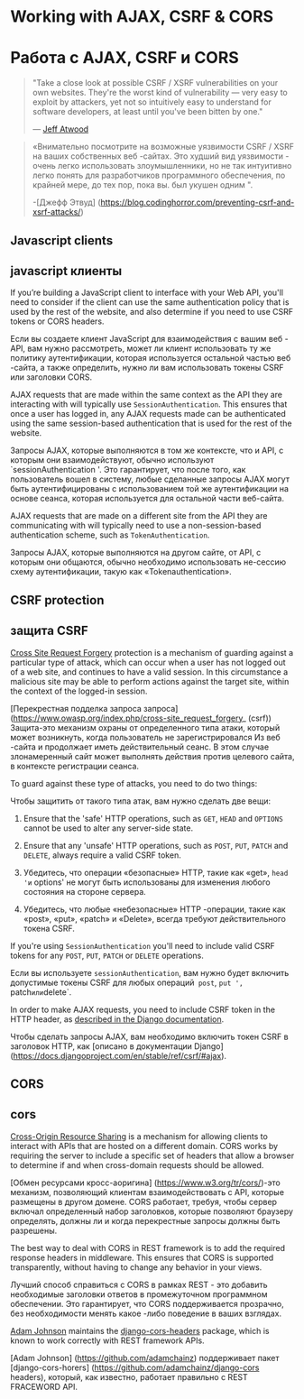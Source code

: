 <!-- TRANSLATED by md-translate -->
# Working with AJAX, CSRF & CORS

# Работа с AJAX, CSRF и CORS

> "Take a close look at possible CSRF / XSRF vulnerabilities on your own websites. They're the worst kind of vulnerability — very easy to exploit by attackers, yet not so intuitively easy to understand for software developers, at least until you've been bitten by one."
>
> — [Jeff Atwood](https://blog.codinghorror.com/preventing-csrf-and-xsrf-attacks/)

> «Внимательно посмотрите на возможные уязвимости CSRF / XSRF на ваших собственных веб -сайтах. Это худший вид уязвимости - очень легко использовать злоумышленники, но не так интуитивно легко понять для разработчиков программного обеспечения, по крайней мере, до тех пор, пока вы.
был укушен одним ".
>
>-[Джефф Этвуд] (https://blog.codinghorror.com/preventing-csrf-and-xsrf-attacks/)

## Javascript clients

## javascript клиенты

If you’re building a JavaScript client to interface with your Web API, you'll need to consider if the client can use the same authentication policy that is used by the rest of the website, and also determine if you need to use CSRF tokens or CORS headers.

Если вы создаете клиент JavaScript для взаимодействия с вашим веб -API, вам нужно рассмотреть, может ли клиент использовать ту же политику аутентификации, которая используется остальной частью веб -сайта, а также определить, нужно ли вам использовать токены CSRF
или заголовки CORS.

AJAX requests that are made within the same context as the API they are interacting with will typically use `SessionAuthentication`. This ensures that once a user has logged in, any AJAX requests made can be authenticated using the same session-based authentication that is used for the rest of the website.

Запросы AJAX, которые выполняются в том же контексте, что и API, с которым они взаимодействуют, обычно используют `sessionAuthentication '.
Это гарантирует, что после того, как пользователь вошел в систему, любые сделанные запросы AJAX могут быть аутентифицированы с использованием той же аутентификации на основе сеанса, которая используется для остальной части веб-сайта.

AJAX requests that are made on a different site from the API they are communicating with will typically need to use a non-session-based authentication scheme, such as `TokenAuthentication`.

Запросы AJAX, которые выполняются на другом сайте, от API, с которым они общаются, обычно необходимо использовать не-сессию схему аутентификации, такую как «Tokenauthentication».

## CSRF protection

## защита CSRF

[Cross Site Request Forgery](https://www.owasp.org/index.php/Cross-Site_Request_Forgery_(CSRF)) protection is a mechanism of guarding against a particular type of attack, which can occur when a user has not logged out of a web site, and continues to have a valid session. In this circumstance a malicious site may be able to perform actions against the target site, within the context of the logged-in session.

[Перекрестная подделка запроса запроса] (https://www.owasp.org/index.php/cross-site_request_forgery_ (csrf)) Защита-это механизм охраны от определенного типа атаки, который может возникнуть, когда пользователь не зарегистрировался
Из веб -сайта и продолжает иметь действительный сеанс.
В этом случае злонамеренный сайт может выполнять действия против целевого сайта, в контексте регистрации сеанса.

To guard against these type of attacks, you need to do two things:

Чтобы защитить от такого типа атак, вам нужно сделать две вещи:

1. Ensure that the 'safe' HTTP operations, such as `GET`, `HEAD` and `OPTIONS` cannot be used to alter any server-side state.
2. Ensure that any 'unsafe' HTTP operations, such as `POST`, `PUT`, `PATCH` and `DELETE`, always require a valid CSRF token.

1. Убедитесь, что операции «безопасные» HTTP, такие как «get», `head 'и` options' не могут быть использованы для изменения любого состояния на стороне сервера.
2. Убедитесь, что любые «небезопасные» HTTP -операции, такие как «post», «put», «patch» и «Delete», всегда требуют действительного токена CSRF.

If you're using `SessionAuthentication` you'll need to include valid CSRF tokens for any `POST`, `PUT`, `PATCH` or `DELETE` operations.

Если вы используете `sessionAuthentication`, вам нужно будет включить допустимые токены CSRF для любых операций` post`, `put ',` patch` или `delete`.

In order to make AJAX requests, you need to include CSRF token in the HTTP header, as [described in the Django documentation](https://docs.djangoproject.com/en/stable/ref/csrf/#ajax).

Чтобы сделать запросы AJAX, вам необходимо включить токен CSRF в заголовок HTTP, как [описано в документации Django] (https://docs.djangoproject.com/en/stable/ref/csrf/#ajax).

## CORS

## cors

[Cross-Origin Resource Sharing](https://www.w3.org/TR/cors/) is a mechanism for allowing clients to interact with APIs that are hosted on a different domain. CORS works by requiring the server to include a specific set of headers that allow a browser to determine if and when cross-domain requests should be allowed.

[Обмен ресурсами кросс-аоригина] (https://www.w3.org/tr/cors/)-это механизм, позволяющий клиентам взаимодействовать с API, которые размещены в другом домене.
CORS работает, требуя, чтобы сервер включал определенный набор заголовков, которые позволяют браузеру определять, должны ли и когда перекрестные запросы должны быть разрешены.

The best way to deal with CORS in REST framework is to add the required response headers in middleware. This ensures that CORS is supported transparently, without having to change any behavior in your views.

Лучший способ справиться с CORS в рамках REST - это добавить необходимые заголовки ответов в промежуточном программном обеспечении.
Это гарантирует, что CORS поддерживается прозрачно, без необходимости менять какое -либо поведение в ваших взглядах.

[Adam Johnson](https://github.com/adamchainz) maintains the [django-cors-headers](https://github.com/adamchainz/django-cors-headers) package, which is known to work correctly with REST framework APIs.

[Adam Johnson] (https://github.com/adamchainz) поддерживает пакет [django-cors-horers] (https://github.com/adamchainz/django-cors headers), который, как известно, работает правильно с
REST FRACEWORD API.